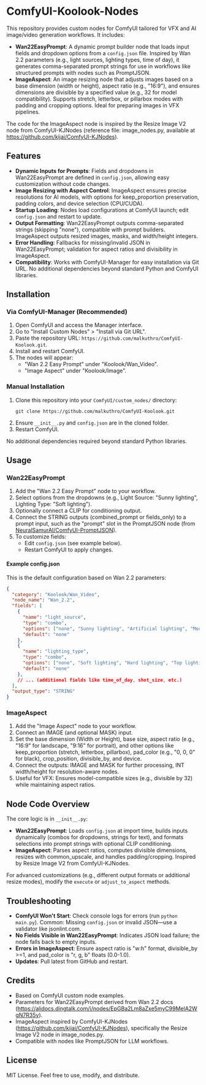 # ComfyUI-Koolook-Nodes

This repository provides custom nodes for ComfyUI tailored for VFX and AI image/video generation workflows. It includes:

- **Wan22EasyPrompt**: A dynamic prompt builder node that loads input fields and dropdown options from a `config.json` file. Inspired by Wan 2.2 parameters (e.g., light sources, lighting types, time of day), it generates comma-separated prompt strings for use in workflows like structured prompts with nodes such as PromptJSON.
- **ImageAspect**: An image resizing node that adjusts images based on a base dimension (width or height), aspect ratio (e.g., "16:9"), and ensures dimensions are divisible by a specified value (e.g., 32 for model compatibility). Supports stretch, letterbox, or pillarbox modes with padding and cropping options. Ideal for preparing images in VFX pipelines.

The code for the ImageAspect node is inspired by the Resize Image V2 node from ComfyUI-KJNodes (reference file: image_nodes.py, available at https://github.com/kijai/ComfyUI-KJNodes).

## Features
- **Dynamic Inputs for Prompts**: Fields and dropdowns in Wan22EasyPrompt are defined in `config.json`, allowing easy customization without code changes.
- **Image Resizing with Aspect Control**: ImageAspect ensures precise resolutions for AI models, with options for keep_proportion preservation, padding colors, and device selection (CPU/CUDA).
- **Startup Loading**: Nodes load configurations at ComfyUI launch; edit `config.json` and restart to update.
- **Output Formatting**: Wan22EasyPrompt outputs comma-separated strings (skipping "none"), compatible with prompt builders. ImageAspect outputs resized images, masks, and width/height integers.
- **Error Handling**: Fallbacks for missing/invalid JSON in Wan22EasyPrompt; validation for aspect ratios and divisibility in ImageAspect.
- **Compatibility**: Works with ComfyUI-Manager for easy installation via Git URL. No additional dependencies beyond standard Python and ComfyUI libraries.

## Installation
### Via ComfyUI-Manager (Recommended)
1. Open ComfyUI and access the Manager interface.
2. Go to "Install Custom Nodes" > "Install via Git URL".
3. Paste the repository URL: `https://github.com/malkuthro/ComfyUI-Koolook.git`.
4. Install and restart ComfyUI.
5. The nodes will appear:
   - "Wan 2.2 Easy Prompt" under "Koolook/Wan_Video".
   - "Image Aspect" under "Koolook/Image".

### Manual Installation
1. Clone this repository into your `ComfyUI/custom_nodes/` directory:
   ```
   git clone https://github.com/malkuthro/ComfyUI-Koolook.git
   ```
2. Ensure `__init__.py` and `config.json` are in the cloned folder.
3. Restart ComfyUI.

No additional dependencies required beyond standard Python libraries.

## Usage

### Wan22EasyPrompt
1. Add the "Wan 2.2 Easy Prompt" node to your workflow.
2. Select options from the dropdowns (e.g., Light Source: "Sunny lighting", Lighting Type: "Soft lighting").
3. Optionally connect a CLIP for conditioning output.
4. Connect the STRING outputs (combined_prompt or fields_only) to a prompt input, such as the "prompt" slot in the PromptJSON node (from [NeuralSamurAI/ComfyUI-PromptJSON](https://github.com/NeuralSamurAI/ComfyUI-PromptJSON)).
5. To customize fields:
   - Edit `config.json` (see example below).
   - Restart ComfyUI to apply changes.

#### Example config.json
This is the default configuration based on Wan 2.2 parameters:
```json
{
  "category": "Koolook/Wan_Video",
  "node_name": "Wan_2.2",
  "fields": [
    {
      "name": "light_source",
      "type": "combo",
      "options": ["none", "Sunny lighting", "Artificial lighting", "Moonlighting", "Practical lighting", "Firelighting", "Fluorescent lighting", "Overcast lighting", "Mixed lighting"],
      "default": "none"
    },
    {
      "name": "lighting_type",
      "type": "combo",
      "options": ["none", "Soft lighting", "Hard lighting", "Top lighting", "Side lighting", "Underlighting", "Edge lighting", "Silhouette lighting", "Low contrast lighting", "High contrast lighting"],
      "default": "none"
    },
    // ... (additional fields like time_of_day, shot_size, etc.)
  ],
  "output_type": "STRING"
}
```

### ImageAspect
1. Add the "Image Aspect" node to your workflow.
2. Connect an IMAGE (and optional MASK) input.
3. Set the base dimension (Width or Height), base size, aspect ratio (e.g., "16:9" for landscape, "9:16" for portrait), and other options like keep_proportion (stretch, letterbox, pillarbox), pad_color (e.g., "0, 0, 0" for black), crop_position, divisible_by, and device.
4. Connect the outputs: IMAGE and MASK for further processing, INT width/height for resolution-aware nodes.
5. Useful for VFX: Ensures model-compatible sizes (e.g., divisible by 32) while maintaining aspect ratios.

## Node Code Overview
The core logic is in `__init__.py`:
- **Wan22EasyPrompt**: Loads `config.json` at import time, builds inputs dynamically (combos for dropdowns, strings for text), and formats selections into prompt strings with optional CLIP conditioning.
- **ImageAspect**: Parses aspect ratios, computes divisible dimensions, resizes with common_upscale, and handles padding/cropping. Inspired by Resize Image V2 from ComfyUI-KJNodes.

For advanced customizations (e.g., different output formats or additional resize modes), modify the `execute` or `adjust_to_aspect` methods.

## Troubleshooting
- **ComfyUI Won't Start**: Check console logs for errors (run `python main.py`). Common: Missing `config.json` or invalid JSON—use a validator like jsonlint.com.
- **No Fields Visible in Wan22EasyPrompt**: Indicates JSON load failure; the node falls back to empty inputs.
- **Errors in ImageAspect**: Ensure aspect ratio is "w:h" format, divisible_by >=1, and pad_color is "r, g, b" floats (0.0-1.0).
- **Updates**: Pull latest from GitHub and restart.

## Credits
- Based on ComfyUI custom node examples.
- Parameters for Wan22EasyPrompt derived from Wan 2.2 docs (https://alidocs.dingtalk.com/i/nodes/EpGBa2Lm8aZxe5myC99MelA2WgN7R35y).
- ImageAspect inspired by ComfyUI-KJNodes (https://github.com/kijai/ComfyUI-KJNodes), specifically the Resize Image V2 node in image_nodes.py.
- Compatible with nodes like PromptJSON for LLM workflows.

## License
MIT License. Feel free to use, modify, and distribute.